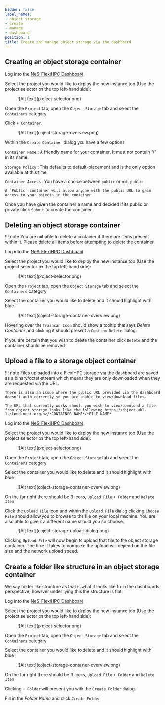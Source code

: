 ```yaml
---
hidden: false
label_names:
- object storage
- create
- manage
- dashboard
position: 1
title: Create and manage object storage via the dashboard
---
```


## Creating an object storage container

Log into the [NeSI FlexiHPC Dashboard](https://dashboard.cloud.nesi.org.nz/)

Select the project you would like to deploy the new instance too (Use the project selector on the top left-hand side):

<figure markdown>
  ![Alt text](project-selector.png)
</figure>

Open the `Project` tab, open the `Object Storage` tab and select the `Containers` category

Click `+ Container`.

<figure markdown>
  ![Alt text](object-storage-overview.png)
</figure>

Within the `Create Container` dialog you have a few options

`Container Name`
:   A friendly name for your container. It must not contain “/” in its name.

`Storage Policy`
:   This defaults to default-placement and is the only option available at this time.

`Container Access`
:   You have a choice between `public` or `not-public`

    A `Public` container will allow anyone with the public URL to gain access to your objects in the container

Once you have given the container a name and decided if its public or private click `Submit` to create the container.

## Deleting an object storage container

!!! note
    You are not able to delete a container if there are items present within it. Please delete all items before attempting to delete the container.

Log into the [NeSI FlexiHPC Dashboard](https://dashboard.cloud.nesi.org.nz/)

Select the project you would like to deploy the new instance too (Use the project selector on the top left-hand side):

<figure markdown>
  ![Alt text](project-selector.png)
</figure>

Open the `Project` tab, open the `Object Storage` tab and select the `Containers` category

Select the container you would like to delete and it should highlight with blue

<figure markdown>
  ![Alt text](object-storage-container-overview.png)
</figure>

Hovering over the `Trashcan Icon` should show a tooltip that says *Delete Container* and clicking it should present a `Confirm Delete` dialog.

If you are certain that you wish to delete the container click `Delete` and the container should be removed

## Upload a file to a storage object container

!!! note
    Files uploaded into a FlexiHPC storage via the dashboard are saved as a binary/octet-stream which means they are only downloaded when they are requested via the URL.

    There is also an issue where the public URL provided via the dashboard doesn't auth correctly so you are unable to view/download files. 

    The URL that currently works should you wish to view/download a file from object storage looks like the following https://object.akl-1.cloud.nesi.org.nz/*CONTAINER_NAME*/*FILE_NAME*

Log into the [NeSI FlexiHPC Dashboard](https://dashboard.cloud.nesi.org.nz/)

Select the project you would like to deploy the new instance too (Use the project selector on the top left-hand side):

<figure markdown>
  ![Alt text](project-selector.png)
</figure>

Open the `Project` tab, open the `Object Storage` tab and select the `Containers` category

Select the container you would like to delete and it should highlight with blue

<figure markdown>
  ![Alt text](object-storage-container-overview.png)
</figure>

On the far right there should be 3 icons, `Upload File` `+ Folder` and `Delete Item`

Click the `Upload File` icon and within the `Upload File` dialog clicking `Choose File` should allow you to browse to the file on your local machine. You are also able to give it a different name should you so choose.

<figure markdown>
  ![Alt text](object-storage-upload-dialog.png)
</figure>

Clicking `Upload File` will now begin to upload that file to the object storage container. The time it takes to complete the upload will depend on the file size and the network upload speed.

## Create a folder like structure in an object storage container

We say folder like structure as that is what it looks like from the dashboards perspective, however under lying this the structure is flat.

Log into the [NeSI FlexiHPC Dashboard](https://dashboard.cloud.nesi.org.nz/)

Select the project you would like to deploy the new instance too (Use the project selector on the top left-hand side):

<figure markdown>
  ![Alt text](project-selector.png)
</figure>

Open the `Project` tab, open the `Object Storage` tab and select the `Containers` category

Select the container you would like to delete and it should highlight with blue

<figure markdown>
  ![Alt text](object-storage-container-overview.png)
</figure>

On the far right there should be 3 icons, `Upload File` `+ Folder` and `Delete Item`

Clicking `+ Folder` will present you with the `Create Folder` dialog.

Fill in the *Folder Name* and click `Create Folder`
